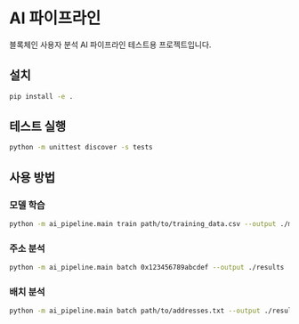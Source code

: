 # AI 파이프라인

블록체인 사용자 분석 AI 파이프라인 테스트용 프로젝트입니다.

## 설치

```bash
pip install -e .
```

## 테스트 실행

```bash
python -m unittest discover -s tests
```

## 사용 방법

### 모델 학습

```bash
python -m ai_pipeline.main train path/to/training_data.csv --output ./models --clusters 5
```

### 주소 분석

```bash
python -m ai_pipeline.main batch 0x123456789abcdef --output ./results
```

### 배치 분석

```bash
python -m ai_pipeline.main batch path/to/addresses.txt --output ./results
``` 